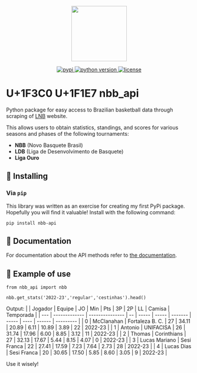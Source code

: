 <p align="center">
<img src="https://user-images.githubusercontent.com/57769272/224566374-c8c748c7-c663-489f-8b98-d7041ab4092a.png" width="150">
</p>
<p align="center">
    <a href="https://pypi.org/project/nbb-api/">
        <img src="https://img.shields.io/pypi/v/nbb-api" alt="pypi" />
    </a>
    <a href="https://pypi.org/project/nbb-api/">
        <img src="https://img.shields.io/pypi/pyversions/nbb-api" alt="python version" />
    </a>
    <a href="https://pypi.org/project/nbb-api/">
        <img src="https://img.shields.io/pypi/l/nbb-api" alt="license" />
    </a>
</p>

# U+1F3C0 U+1F1E7 nbb_api

Python package for easy access to Brazilian basketball data through scraping of [LNB](https://lnb.com.br/) website.

This allows users to obtain statistics, standings, and scores for various seasons and phases of the following tournaments:
- **NBB** (Novo Basquete Brasil)
- **LDB** (Liga de Desenvolvimento de Basquete)
- **Liga Ouro**

## :rocket: Installing
### Via `pip`
This library was written as an exercise for creating my first PyPi package. Hopefully you will find it valuable!
Install with the following command:

```
pip install nbb-api
```

## :book: Documentation
For documentation about the API methods refer to [the documentation](https://github.com/GabrielPastorello/nbb_api/blob/main/API.md).

## :electric_plug: Example of use
```
from nbb_api import nbb
```

```
nbb.get_stats('2022-23','regular','cestinhas').head()
```
Output:
|     | Jogador       | Equipe          | JO | Min   | Pts   | 3P      | 2P    | LL   | Camisa | Temporada |
| --- | ------------- | --------------- | -- | ----- | ----- | ------- | ----- | ---- | ------ | --------- |
| 0   | McClanahan    | Fortaleza B. C. | 27 | 34.11 | 20.89 | 6.11    | 10.89 | 3.89 | 22     | 2022-23   |
| 1   | Antonio       | UNIFACISA       | 26 | 31.74 | 17.96 | 6.00    | 8.85  | 3.12 | 11     | 2022-23   |
| 2   | Thomas        | Corinthians     | 27 | 32.13 | 17.67 | 5.44    | 8.15  | 4.07 | 0      | 2022-23   |
| 3   | Lucas Mariano | Sesi Franca     | 22 | 27.41 | 17.59 | 7.23    | 7.64  | 2.73 | 28     | 2022-23   |
| 4   | Lucas Dias    | Sesi Franca     | 20 | 30.65 | 17.50 | 5.85    | 8.60  | 3.05 | 9      | 2022-23   |

Use it wisely!